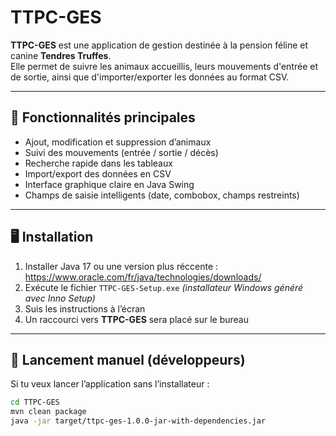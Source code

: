 # TTPC-GES

**TTPC-GES** est une application de gestion destinée à la pension féline et canine **Tendres Truffes**.  
Elle permet de suivre les animaux accueillis, leurs mouvements d'entrée et de sortie, ainsi que d'importer/exporter les données au format CSV.

---

## 🐾 Fonctionnalités principales

- Ajout, modification et suppression d’animaux
- Suivi des mouvements (entrée / sortie / décès)
- Recherche rapide dans les tableaux
- Import/export des données en CSV
- Interface graphique claire en Java Swing
- Champs de saisie intelligents (date, combobox, champs restreints)

---

## 🖥️ Installation

1. Installer Java 17 ou une version plus réccente : https://www.oracle.com/fr/java/technologies/downloads/
2. Exécute le fichier `TTPC-GES-Setup.exe` *(installateur Windows généré avec Inno Setup)*
3. Suis les instructions à l’écran
4. Un raccourci vers **TTPC-GES** sera placé sur le bureau

---

## 🚀 Lancement manuel (développeurs)

Si tu veux lancer l’application sans l’installateur :

```bash
cd TTPC-GES
mvn clean package
java -jar target/ttpc-ges-1.0.0-jar-with-dependencies.jar

